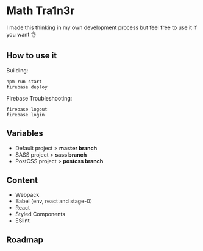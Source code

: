 # Math Tra1n3r

I made this thinking in my own development process but feel free to use it if you want :ok_hand:

## How to use it

Building:

    npm run start
    firebase deploy

Firebase Troubleshooting:

    firebase logout
    firebase login


## Variables

* Default project > **master branch**
* SASS project > **sass branch**
* PostCSS project > **postcss branch**

## Content

* Webpack
* Babel (env, react and stage-0)
* React
* Styled Components
* ESlint

## Roadmap

